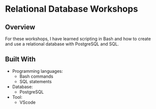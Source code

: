 # Relational Database Workshops

## Overview
For these workshops, I have learned scripting in Bash and how to create and use a relational database with PostgreSQL and SQL.

## Built With
- Programming languages:
    - Bash commands
    - SQL statements
- Database:
    - PostgreSQL
- Tool:
    - VScode    
